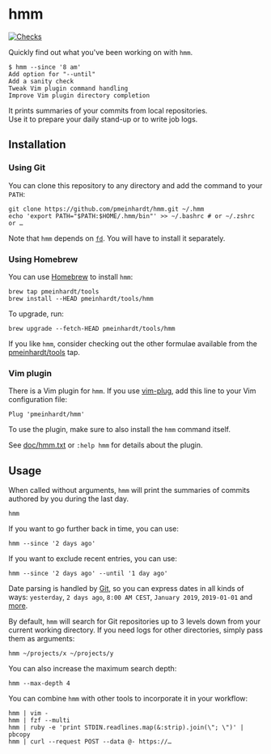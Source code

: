 # hmm

[![Checks](https://github.com/pmeinhardt/hmm/actions/workflows/main.yml/badge.svg)](https://github.com/pmeinhardt/hmm/actions/workflows/main.yml)

Quickly find out what you've been working on with `hmm`.

```text
$ hmm --since '8 am'
Add option for "--until"
Add a sanity check
Tweak Vim plugin command handling
Improve Vim plugin directory completion
```

It prints summaries of your commits from local repositories.<br>
Use it to prepare your daily stand-up or to write job logs.

## Installation

### Using Git

You can clone this repository to any directory and add the command to your `PATH`:

```shell
git clone https://github.com/pmeinhardt/hmm.git ~/.hmm
echo 'export PATH="$PATH:$HOME/.hmm/bin"' >> ~/.bashrc # or ~/.zshrc or …
```

Note that `hmm` depends on [`fd`](https://github.com/sharkdp/fd). You will have to install it separately.

### Using Homebrew

You can use [Homebrew](https://github.com/Homebrew/brew) to install `hmm`:

```shell
brew tap pmeinhardt/tools
brew install --HEAD pmeinhardt/tools/hmm
```

To upgrade, run:

```shell
brew upgrade --fetch-HEAD pmeinhardt/tools/hmm
```

If you like `hmm`, consider checking out the other formulae available from the [pmeinhardt/tools](https://github.com/pmeinhardt/homebrew-tools) tap.

### Vim plugin

There is a Vim plugin for `hmm`. If you use [vim-plug](https://github.com/junegunn/vim-plug), add this line to your Vim configuration file:

```vim
Plug 'pmeinhardt/hmm'
```

To use the plugin, make sure to also install the `hmm` command itself.

See [doc/hmm.txt](./doc/hmm.txt) or `:help hmm` for details about the plugin.

## Usage

When called without arguments, `hmm` will print the summaries of commits authored by you during the last day.

```shell
hmm
```

If you want to go further back in time, you can use:

```shell
hmm --since '2 days ago'
```

If you want to exclude recent entries, you can use:

```shell
hmm --since '2 days ago' --until '1 day ago'
```

Date parsing is handled by [Git](https://git-scm.com/docs/git-log#_commit_limiting), so you can express dates in all kinds of ways: `yesterday`, `2 days ago`, `8:00 AM CEST`, `January 2019`, `2019-01-01` and [more](https://github.com/git/git/blob/master/date.c).

By default, `hmm` will search for Git repositories up to 3 levels down from your current working directory. If you need logs for other directories, simply pass them as arguments:

```shell
hmm ~/projects/x ~/projects/y
```

You can also increase the maximum search depth:

```shell
hmm --max-depth 4
```

You can combine `hmm` with other tools to incorporate it in your workflow:

```shell
hmm | vim -
hmm | fzf --multi
hmm | ruby -e 'print STDIN.readlines.map(&:strip).join(\"; \")' | pbcopy
hmm | curl --request POST --data @- https://…
```
